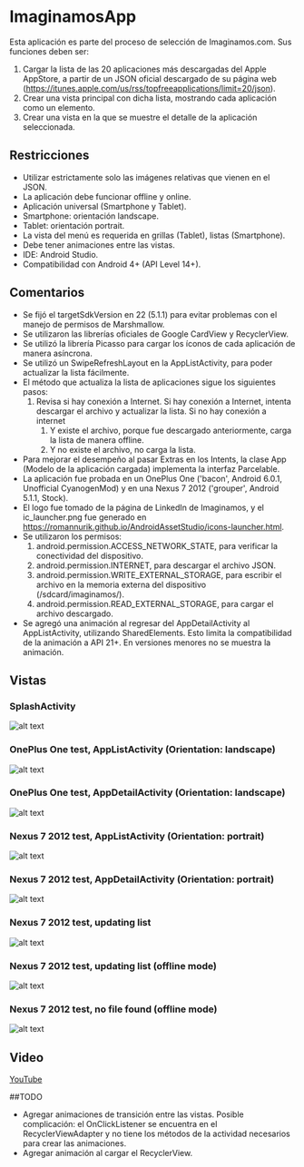 # ImaginamosApp
Esta aplicación es parte del proceso de selección de Imaginamos.com.
Sus funciones deben ser:

1. Cargar la lista de las 20 aplicaciones más descargadas del Apple AppStore, a partir de un JSON oficial descargado de su página web (https://itunes.apple.com/us/rss/topfreeapplications/limit=20/json).
2. Crear una vista principal con dicha lista, mostrando cada aplicación como un elemento.
3. Crear una vista en la que se muestre el detalle de la aplicación seleccionada.

## Restricciones
* Utilizar estrictamente solo las imágenes relativas que vienen en el JSON.
* La aplicación debe funcionar offline y online.
* Aplicación universal (Smartphone y Tablet).
* Smartphone: orientación landscape.
* Tablet: orientación portrait.
* La vista del menú es requerida en grillas (Tablet), listas (Smartphone).
* Debe tener animaciones entre las vistas.
* IDE: Android Studio.
* Compatibilidad con Android 4+ (API Level 14+).

## Comentarios
* Se fijó el targetSdkVersion en 22 (5.1.1) para evitar problemas con el manejo de permisos de Marshmallow.
* Se utilizaron las librerías oficiales de Google CardView y RecyclerView.
* Se utilizó la librería Picasso para cargar los íconos de cada aplicación de manera asíncrona.
* Se utilizó un SwipeRefreshLayout en la AppListActivity, para poder actualizar la lista fácilmente.
* El método que actualiza la lista de aplicaciones sigue los siguientes pasos:
  1. Revisa si hay conexión a Internet. Si hay conexión a Internet, intenta descargar el archivo y actualizar la lista. Si no hay conexión a internet
      1. Y existe el archivo, porque fue descargado anteriormente, carga la lista de manera offline.
      2. Y no existe el archivo, no carga la lista.
* Para mejorar el desempeño al pasar Extras en los Intents, la clase App (Modelo de la aplicación cargada) implementa la interfaz Parcelable.
* La aplicación fue probada en un OnePlus One ('bacon', Android 6.0.1, Unofficial CyanogenMod) y en una Nexus 7 2012 ('grouper', Android 5.1.1, Stock).
* El logo fue tomado de la página de LinkedIn de Imaginamos, y el ic_launcher.png fue generado en https://romannurik.github.io/AndroidAssetStudio/icons-launcher.html.
* Se utilizaron los permisos:
  1. android.permission.ACCESS_NETWORK_STATE, para verificar la conectividad del dispositivo.
  2. android.permission.INTERNET, para descargar el archivo JSON.
  3. android.permission.WRITE_EXTERNAL_STORAGE, para escribir el archivo en la memoria externa del dispositivo (/sdcard/imaginamos/).
  4. android.permission.READ_EXTERNAL_STORAGE, para cargar el archivo descargado.
* Se agregó una animación al regresar del AppDetailActivity al AppListActivity, utilizando SharedElements. Esto limita la compatibilidad de la animación a API 21+. En versiones menores no se muestra la animación.

## Vistas
### SplashActivity
![alt text](http://i.imgur.com/FqpN2gZ.png "SplashActivity")
### OnePlus One test, AppListActivity (Orientation: landscape)
![alt text](http://i.imgur.com/ffQDfCP.png "OnePlus One test, AppListActivity (Orientation: landscape)")
### OnePlus One test, AppDetailActivity (Orientation: landscape)
![alt text](http://i.imgur.com/fo4XBRA.png "OnePlus One test, AppDetailActivity (Orientation: landscape)")
### Nexus 7 2012 test, AppListActivity (Orientation: portrait)
![alt text](http://i.imgur.com/Y0196FO.png "Nexus 7 2012 test, AppListActivity  (Orientation: portrait)")
### Nexus 7 2012 test, AppDetailActivity (Orientation: portrait) 
![alt text](http://i.imgur.com/qfqLmcP.png "Nexus 7 2012 test, AppDetailActivity (Orientation: portrait) ")
### Nexus 7 2012 test, updating list 
![alt text](http://i.imgur.com/gyMKZhW.png "Nexus 7 2012 test, updating list")
### Nexus 7 2012 test, updating list (offline mode) 
![alt text](http://i.imgur.com/kR29MqU.png "Nexus 7 2012 test, updating list (offline mode)")
### Nexus 7 2012 test, no file found (offline mode)
![alt text](http://i.imgur.com/J3amfeg.png "Nexus 7 2012 test, no file found (offline mode)")

## Video
[YouTube](https://www.youtube.com/watch?v=wx1ghobrUNs)

##TODO
* Agregar animaciones de transición entre las vistas. Posible complicación: el OnClickListener se encuentra en el RecyclerViewAdapter y no tiene los métodos de la actividad necesarios para crear las animaciones.
* Agregar animación al cargar el RecyclerView.
